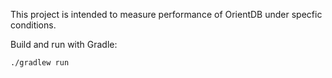 This project is intended to measure performance of OrientDB under specfic conditions.

Build and run with Gradle:

    ./gradlew run